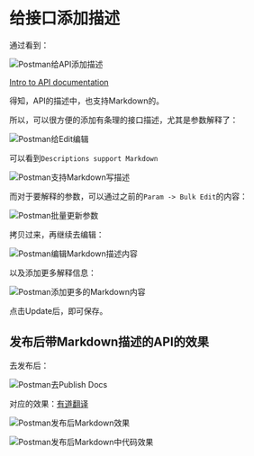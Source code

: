 # 给接口添加描述

通过看到：

![Postman给API添加描述](../assets/img/postman_document_your_api.png)

[Intro to API documentation](
https://www.getpostman.com/docs/postman/api_documentation/intro_to_api_documentation)

得知，API的描述中，也支持Markdown的。

所以，可以很方便的添加有条理的接口描述，尤其是参数解释了：

![Postman给Edit编辑](../assets/img/postman_edit_api.png)

可以看到`Descriptions support Markdown`

![Postman支持Markdown写描述](../assets/img/postman_markdown_desc_api.png)

而对于要解释的参数，可以通过之前的`Param -> Bulk Edit`的内容：

![Postman批量更新参数](../assets/img/postman_bulk_edit_param.png)

拷贝过来，再继续去编辑：

![Postman编辑Markdown描述内容](../assets/img/postman_md_add_desc.png)

以及添加更多解释信息：

![Postman添加更多的Markdown内容](../assets/img/postman_add_more_markdown.png)

点击Update后，即可保存。

## 发布后带Markdown描述的API的效果

去发布后：

![Postman去Publish Docs](../assets/img/postman_to_publish_docs.png)

对应的效果：[有道翻译](https://documenter.getpostman.com/view/669382/collection/77fd4ek)

![Postman发布后Markdown效果](../assets/img/postman_markdown_effect_after_publish.png)

![Postman发布后Markdown中代码效果](../assets/img/postman_published_markdown_code.png)
